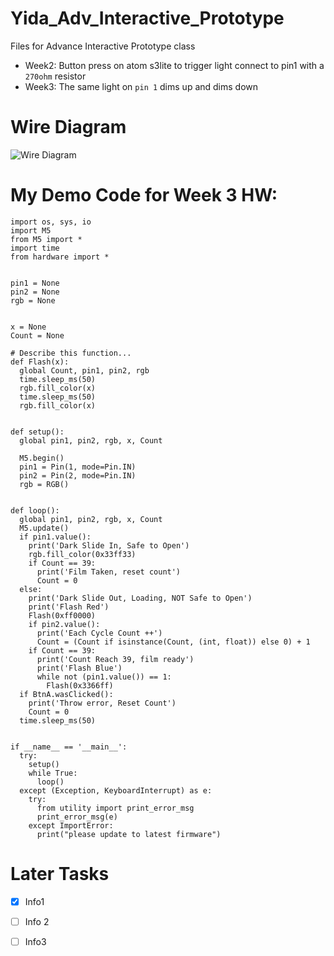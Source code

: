 # Yida_Adv_Interactive_Prototype
Files for Advance Interactive Prototype class
+ Week2: Button press on atom s3lite to trigger light connect to pin1 with a `270ohm` resistor
+ Week3: The same light on `pin 1` dims up and dims down


# Wire Diagram
![Wire Diagram](../main/img/Diagram.jpg)
# My Demo Code for Week 3 HW:
```
import os, sys, io
import M5
from M5 import *
import time
from hardware import *


pin1 = None
pin2 = None
rgb = None


x = None
Count = None

# Describe this function...
def Flash(x):
  global Count, pin1, pin2, rgb
  time.sleep_ms(50)
  rgb.fill_color(x)
  time.sleep_ms(50)
  rgb.fill_color(x)


def setup():
  global pin1, pin2, rgb, x, Count

  M5.begin()
  pin1 = Pin(1, mode=Pin.IN)
  pin2 = Pin(2, mode=Pin.IN)
  rgb = RGB()


def loop():
  global pin1, pin2, rgb, x, Count
  M5.update()
  if pin1.value():
    print('Dark Slide In, Safe to Open')
    rgb.fill_color(0x33ff33)
    if Count == 39:
      print('Film Taken, reset count')
      Count = 0
  else:
    print('Dark Slide Out, Loading, NOT Safe to Open')
    print('Flash Red')
    Flash(0xff0000)
    if pin2.value():
      print('Each Cycle Count ++')
      Count = (Count if isinstance(Count, (int, float)) else 0) + 1
    if Count == 39:
      print('Count Reach 39, film ready')
      print('Flash Blue')
      while not (pin1.value()) == 1:
        Flash(0x3366ff)
  if BtnA.wasClicked():
    print('Throw error, Reset Count')
    Count = 0
  time.sleep_ms(50)


if __name__ == '__main__':
  try:
    setup()
    while True:
      loop()
  except (Exception, KeyboardInterrupt) as e:
    try:
      from utility import print_error_msg
      print_error_msg(e)
    except ImportError:
      print("please update to latest firmware")

```

# Later Tasks
- [x] Info1
- [ ] Info 2
- [ ] Info3

